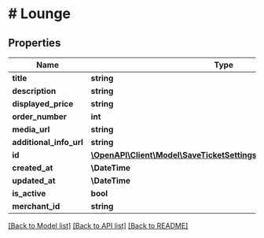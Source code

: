 # # Lounge

## Properties

Name | Type | Description | Notes
------------ | ------------- | ------------- | -------------
**title** | **string** |  |
**description** | **string** |  |
**displayed_price** | **string** |  | [optional]
**order_number** | **int** |  |
**media_url** | **string** |  | [optional]
**additional_info_url** | **string** |  | [optional]
**id** | [**\OpenAPI\Client\Model\SaveTicketSettingsRequestPaymentDesignID**](SaveTicketSettingsRequestPaymentDesignID.md) |  |
**created_at** | **\DateTime** |  |
**updated_at** | **\DateTime** |  |
**is_active** | **bool** |  |
**merchant_id** | **string** |  |

[[Back to Model list]](../../README.md#models) [[Back to API list]](../../README.md#endpoints) [[Back to README]](../../README.md)
